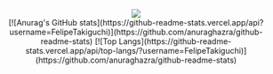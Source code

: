 
<div align="center">
  <img src="![](https://komarev.com/ghpvc/?username=FelipeTakiguchi)"/>
  <br>
  [![Anurag's GitHub stats](https://github-readme-stats.vercel.app/api?username=FelipeTakiguchi)](https://github.com/anuraghazra/github-readme-stats)
[![Top Langs](https://github-readme-stats.vercel.app/api/top-langs/?username=FelipeTakiguchi)](https://github.com/anuraghazra/github-readme-stats)
</div>
